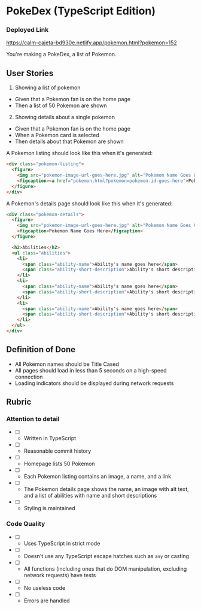# PokeDex (TypeScript Edition)

### Deployed Link 
https://calm-cajeta-bd930e.netlify.app/pokemon.html?pokemon=152

You're making a PokeDex, a list of Pokemon.

## User Stories

1. Showing a list of pokemon
  * Given that a Pokemon fan is on the home page
  * Then a list of 50 Pokemon are shown
2. Showing details about a single pokemon
  * Given that a Pokemon fan is on the home page
  * When a Pokemon card is selected
  * Then details about that Pokemon are shown

A Pokemon listing should look like this when it's generated:

```html
<div class="pokemon-listing">
  <figure>
    <img src="pokemon-image-url-goes-here.jpg" alt="Pokemon Name Goes Here" />
    <figcaption><a href="pokemon.html?pokemon=pokemon-id-goes-here">Pokemon Name Goes Here</a></figcaption>
  </figure>
</div>
```

A Pokemon's details page should look like this when it's generated:

```html
<div class="pokemon-details">
  <figure>
    <img src="pokemon-image-url-goes-here.jpg" alt="Pokemon Name Goes Here" />
    <figcaption>Pokemon Name Goes Here</figcaption>
  </figure>

  <h2>Abilities</h2>
  <ul class="abilities">
    <li>
      <span class="ability-name">Ability's name goes here</span>
      <span class="ability-short-description">Ability's short description goes here</span>
    </li>
    <li>
      <span class="ability-name">Ability's name goes here</span>
      <span class="ability-short-description">Ability's short description goes here</span>
    </li>
    <li>
      <span class="ability-name">Ability's name goes here</span>
      <span class="ability-short-description">Ability's short description goes here</span>
    </li>
  </ul>
</div>
```

## Definition of Done

* All Pokemon names should be Title Cased
* All pages should load in less than 5 seconds on a high-speed connection
* Loading indicators should be displayed during network requests

## Rubric

### Attention to detail

* [ ] - Written in TypeScript
* [ ] - Reasonable commit history
* [ ] - Homepage lists 50 Pokemon
* [ ] - Each Pokemon listing contains an image, a name, and a link
* [ ] - The Pokemon details page shows the name, an image with alt text, and a list of abilities with name and short descriptions
* [ ] - Styling is maintained

### Code Quality

* [ ] - Uses TypeScript in strict mode
* [ ] - Doesn't use any TypeScript escape hatches such as `any` or casting
* [ ] - All functions (including ones that do DOM manipulation, excluding network requests) have tests
* [ ] - No useless code
* [ ] - Errors are handled
